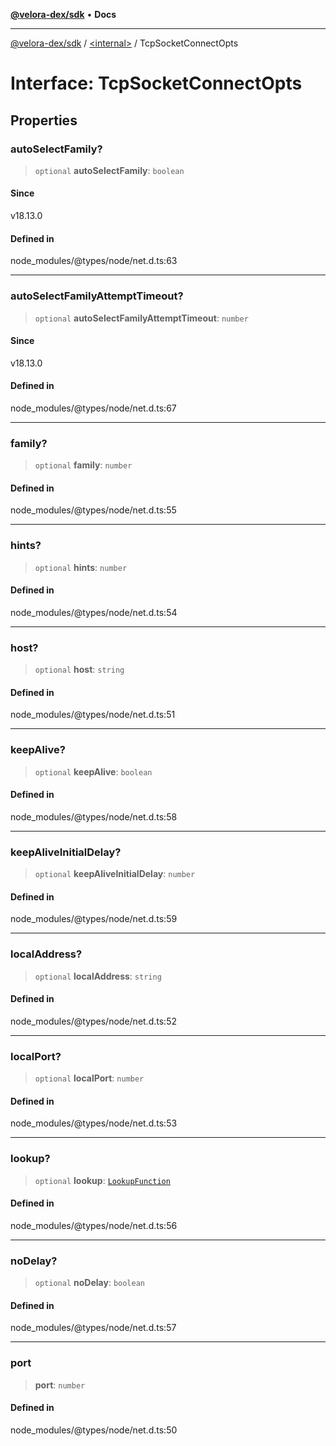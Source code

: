 [**@velora-dex/sdk**](../../README.md) • **Docs**

***

[@velora-dex/sdk](../../globals.md) / [\<internal\>](../README.md) / TcpSocketConnectOpts

# Interface: TcpSocketConnectOpts

## Properties

### autoSelectFamily?

> `optional` **autoSelectFamily**: `boolean`

#### Since

v18.13.0

#### Defined in

node\_modules/@types/node/net.d.ts:63

***

### autoSelectFamilyAttemptTimeout?

> `optional` **autoSelectFamilyAttemptTimeout**: `number`

#### Since

v18.13.0

#### Defined in

node\_modules/@types/node/net.d.ts:67

***

### family?

> `optional` **family**: `number`

#### Defined in

node\_modules/@types/node/net.d.ts:55

***

### hints?

> `optional` **hints**: `number`

#### Defined in

node\_modules/@types/node/net.d.ts:54

***

### host?

> `optional` **host**: `string`

#### Defined in

node\_modules/@types/node/net.d.ts:51

***

### keepAlive?

> `optional` **keepAlive**: `boolean`

#### Defined in

node\_modules/@types/node/net.d.ts:58

***

### keepAliveInitialDelay?

> `optional` **keepAliveInitialDelay**: `number`

#### Defined in

node\_modules/@types/node/net.d.ts:59

***

### localAddress?

> `optional` **localAddress**: `string`

#### Defined in

node\_modules/@types/node/net.d.ts:52

***

### localPort?

> `optional` **localPort**: `number`

#### Defined in

node\_modules/@types/node/net.d.ts:53

***

### lookup?

> `optional` **lookup**: [`LookupFunction`](../type-aliases/LookupFunction.md)

#### Defined in

node\_modules/@types/node/net.d.ts:56

***

### noDelay?

> `optional` **noDelay**: `boolean`

#### Defined in

node\_modules/@types/node/net.d.ts:57

***

### port

> **port**: `number`

#### Defined in

node\_modules/@types/node/net.d.ts:50
